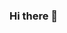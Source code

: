 ### Hi there 👋

<!--
**Shahnaz74/ is a ✨ _special_ ✨ repository 

👋 Hi, I’m @Shahnaz. Thanks for visiting my GitHub profile! I am an aspiring software engineer with experience in PHP, HTML, CSS, and JavaScript.

- 🔭 I’m interested in developing meaningful and user-friendly software applications.
- 🌱 I’m currently learning new technologies and frameworks such as Mernstack, JAVA, and Python to enhance my skills and stay updated in the rapidly evolving field of software development.
- 👯 I’m looking to collaborate on exciting projects that involve web development, front-end or back-end programming, and innovative software solutions.
- 💬 Ask me about my coding journey: Whether it is learning my first programming language or mastering new programming frameworks, I am happy to share my experiences and tips with fellow developers.
- 📫 I can be contacted through the following channels:
      -shahnaznipa74@gmail.com
      -https://www.linkedin.com/in/shahnaz-akter-831a86218/
- 😄 Pronouns: She/Her
- ⚡ Fun fact: Emojis are my second language, and I use them exclusively!

-->
